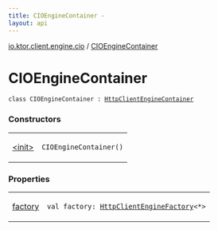 ```yaml
---
title: CIOEngineContainer - 
layout: api
---
```


<div class='api-docs-breadcrumbs'><a href="../index.html">io.ktor.client.engine.cio</a> / <a href="./index.html">CIOEngineContainer</a></div>

# CIOEngineContainer

<div class="signature"><code><span class="keyword">class </span><span class="identifier">CIOEngineContainer</span>&nbsp;<span class="symbol">:</span>&nbsp;<a href="../../io.ktor.client/-http-client-engine-container/index.html"><span class="identifier">HttpClientEngineContainer</span></a></code></div>

### Constructors

<table class="api-docs-table">
<tbody>
<tr>
<td markdown="1">

<a href="-init-.html">&lt;init&gt;</a>


</td>
<td markdown="1">
<div class="signature"><code><span class="identifier">CIOEngineContainer</span><span class="symbol">(</span><span class="symbol">)</span></code></div>

</td>
</tr>
</tbody>
</table>

### Properties

<table class="api-docs-table">
<tbody>
<tr>
<td markdown="1">

<a href="factory.html">factory</a>


</td>
<td markdown="1">
<div class="signature"><code><span class="keyword">val </span><span class="identifier">factory</span><span class="symbol">: </span><a href="../../io.ktor.client.engine/-http-client-engine-factory/index.html"><span class="identifier">HttpClientEngineFactory</span></a><span class="symbol">&lt;</span><span class="identifier">*</span><span class="symbol">&gt;</span></code></div>

</td>
</tr>
</tbody>
</table>
